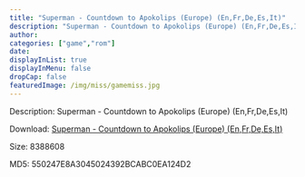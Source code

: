 ```yaml
---
title: "Superman - Countdown to Apokolips (Europe) (En,Fr,De,Es,It)"
description: "Superman - Countdown to Apokolips (Europe) (En,Fr,De,Es,It)"
author: 
categories: ["game","rom"]
date: 
displayInList: true
displayInMenu: false
dropCap: false
featuredImage: /img/miss/gamemiss.jpg
---
```


Description: Superman - Countdown to Apokolips (Europe) (En,Fr,De,Es,It)

Download: <a style="text-decoration:underline;" href="https://mega.nz/#!yWZUDCLb!3L02P6v6OukpcHZhAUeaE4nQmgEGeS2NNWZpNgC_pDQ" target = "_blank" rel = "nofollow" > Superman - Countdown to Apokolips (Europe) (En,Fr,De,Es,It)</a>

Size: 8388608

MD5: 550247E8A3045024392BCABC0EA124D2

